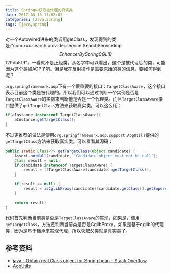 ```yaml
---
title: Spring中获取被代理的真实类
date: 2017-03-13 17:02:03
categories: [Java,Spring]
tags: [java,spring]
---
```


对一个Autowired进来的类调用getClass，发现得到的类是:"com.xxx.search.provider.service.SearchServiceImpl$$EnhancerBySpringCGLIB$$129db519"，一看就不是正经类。从名字中可以看出，这个是被代理后的类，可能因为这个类被AOP了吧。但是我在反射操作是需要原始的类的信息，要如何得到呢？

<!--more-->

`org.springframework.aop`下有一个很重要的接口：`TargetClassAware`，这个接口表示目前这个类是被代理的。所以我们可以通过判断一个实例是否是`TargetClassAware`的实例来判断他是否是一个代理类。而且`TargetClassAware`接口提供了`getTargetClass`方法来获取真实类。可以这么用：

```java
if(aInstance instanceof TargetClassAware){
    aInstance.getTargetClass();
}
```

不过更推荐的做法是使用`org.springframework.aop.support.AopUtils`提供的`getTargetClass`方法来获取真实类。可以看看其源码：

```java
public static Class<?> getTargetClass(Object candidate) {
    Assert.notNull(candidate, "Candidate object must not be null");
    Class result = null;
    if(candidate instanceof TargetClassAware) {
        result = ((TargetClassAware)candidate).getTargetClass();
    }

    if(result == null) {
        result = isCglibProxy(candidate)?candidate.getClass().getSuperclass():candidate.getClass();
    }

    return result;
}
```

代码首先判断当前类是否是`TargetClassAware`的实现，如果是，调用`getTargetClass`，方法还判断当前类是否是CglibProxy，如果是基于cglib的代理类，因为是基于继承来实现代理，所以获取父类就是真实类了。

## 参考资料
- [java - Obtain real Class object for Spring bean - Stack Overflow](http://stackoverflow.com/questions/2289211/obtain-real-class-object-for-spring-bean)
- [AopUtils](http://docs.spring.io/spring/docs/3.0.x/javadoc-api/org/springframework/aop/support/AopUtils.html#getTargetClass(java.lang.Object))